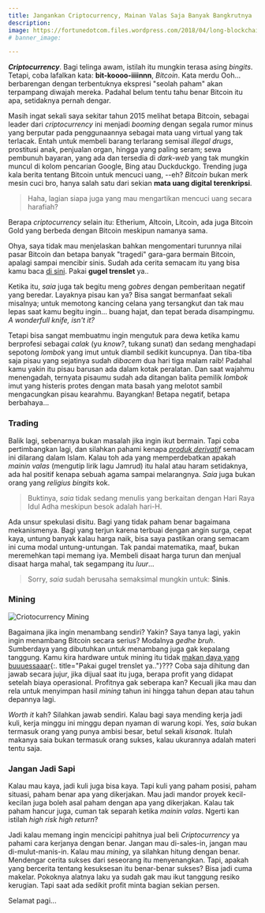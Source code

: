 ```yaml
---
title: Jangankan Criptocurrency, Mainan Valas Saja Banyak Bangkrutnya
description: 
image: https://fortunedotcom.files.wordpress.com/2018/04/long-blockchain-bitcoin-stock-price.jpg
# banner_image:

---
```

_**Criptocurrency**_. Bagi telinga awam, istilah itu mungkin terasa asing _bingits_. Tetapi, coba lafalkan kata: **bit-koooo-iiiinnn**, _Bitcoin_. Kata merdu Ooh... berbarengan dengan terbentuknya ekspresi "seolah paham" akan terpampang diwajah mereka. Padahal belum tentu tahu benar Bitcoin itu apa, setidaknya pernah dengar.
<!--more-->

Masih ingat sekali saya sekitar tahun 2015 melihat betapa Bitcoin, sebagai leader dari _criptocurrency_ ini menjadi _booming_ dengan segala rumor minus yang berputar pada penggunaannya sebagai mata uang virtual yang tak terlacak. Entah untuk membeli barang terlarang semisal _illegal drugs_, prostitusi anak, penjualan organ, hingga yang paling seram; sewa pembunuh bayaran, yang ada dan tersedia di _dark-web_ yang tak mungkin muncul di kolom pencarian Google, Bing atau Duckduckgo. Trending juga kala berita tentang Bitcoin untuk mencuci uang, --eh? _Bitcoin_ bukan merk mesin cuci bro, hanya salah satu dari sekian **mata uang digital terenkripsi**.

> Haha, lagian siapa juga yang mau mengartikan mencuci uang secara harafiah?

Berapa _criptocurrency_ selain itu: Etherium, Altcoin, Litcoin, ada juga Bitcoin Gold yang berbeda dengan Bitcoin meskipun namanya sama.

Ohya, saya tidak mau menjelaskan bahkan mengomentari turunnya nilai pasar Bitcoin dan betapa banyak "tragedi" gara-gara bermain Bitcoin, apalagi sampai mencibir sinis. Sudah ada cerita semacam itu yang bisa kamu baca [di sini](https://www.cnbc.com/amp/2018/08/20/after-the-bitcoin-boom-hard-lessons-for-cryptocurrency-investors.html). Pakai **gugel trenslet** ya..

Ketika itu, _saia_ juga tak begitu meng _gobres_ dengan pemberitaan negatif yang beredar. Layaknya pisau kan ya? Bisa sangat bermanfaat sekali misalnya; untuk memotong kancing celana yang tersangkut dan tak mau lepas saat kamu begitu ingin... buang hajat, dan tepat berada disampingmu. _A wonderfull knife, isn't it?_

Tetapi bisa sangat membuatmu ingin mengutuk para dewa ketika kamu berprofesi sebagai _calak_ (yu _know?_, tukang sunat) dan sedang menghadapi sepotong _lombok_ yang imut untuk diambil sedikit kuncupnya. Dan tiba-tiba saja pisau yang sejatinya sudah _dibacem_ dua hari tiga malam raib! Padahal kamu yakin itu pisau barusan ada dalam kotak peralatan. Dan saat wajahmu menengadah, ternyata pisaumu sudah ada ditangan balita pemilik _lombok_ imut yang histeris protes dengan mata basah yang melotot sambil mengacungkan pisau kearahmu. Bayangkan! Betapa negatif, betapa berbahaya...

### Trading

Balik lagi, sebenarnya bukan masalah jika ingin ikut bermain. Tapi coba pertimbangkan lagi, dan silahkan pahami kenapa  [_produk derivatif_](http://www.academia.edu/7179165/Produk_Derivatif) semacam ini dilarang dalam Islam. Kalau toh ada yang memperdebatkan apakah _mainin valas_ (mengutip lirik lagu Jamrud) itu halal atau haram setidaknya, ada hal positif kenapa sebuah agama sampai melarangnya. _Saia_ juga bukan orang yang _religius bingits_ kok.

> Buktinya, _saia_ tidak sedang menulis yang berkaitan dengan Hari Raya Idul Adha meskipun besok adalah hari-H.

Ada unsur spekulasi disitu. Bagi yang tidak paham benar bagaimana mekanismenya. Bagi yang terjun karena terbuai dengan angin surga, cepat kaya, untung banyak kalau harga naik, bisa saya pastikan orang semacam ini cuma modal untung-untungan. Tak pandai matematika, maaf, bukan meremehkan tapi memang iya. Membeli disaat harga turun dan menjual disaat harga mahal, tak segampang itu _luur_...

> Sorry, _saia_ sudah berusaha semaksimal mungkin untuk: **Sinis**.

### Mining

![Criotocurrency Mining](https://typodar.ru/wp-content/uploads/2017/11/The-Tech-Farm-mod.jpg)

Bagaimana jika ingin menambang sendiri? Yakin? Saya tanya lagi, yakin ingin menambang Bitcoin secara serius? Modalnya _gedhe bruh_. Sumberdaya yang dibutuhkan untuk menambang juga gak kepalang tanggung. Kamu kira hardware untuk mining itu tidak [makan daya yang buuuessaaar](https://www.pcauthority.com.au/news/bitcoin-mining-eats-up-more-energy-than-the-entirety-of-ireland-uses-in-a-year-478360){:. title="Pakai gugel trenslet ya.."}??? Coba saja dihitung dan jawab secara jujur, jika dijual saat itu juga, berapa profit yang didapat setelah biaya operasional. Profitnya gak seberapa kan? Kecuali jika mau dan rela untuk menyimpan hasil _mining_ tahun ini hingga tahun depan atau tahun depannya lagi.

_Worth it_ kah? Silahkan jawab sendiri. Kalau bagi saya mending kerja jadi kuli, kerja minggu ini minggu depan nyaman di warung kopi. Yes, _saia_ bukan termasuk orang yang punya ambisi besar, betul sekali _kisanak_. Itulah makanya saia bukan termasuk orang sukses, kalau ukurannya adalah materi tentu saja.

### Jangan Jadi Sapi

Kalau mau kaya, jadi kuli juga bisa kaya. Tapi kuli yang paham posisi, paham situasi, paham benar apa yang dikerjakan. Mau jadi mandor proyek kecil-kecilan juga boleh asal paham dengan apa yang dikerjakan. Kalau tak paham hancur juga, cuman tak separah ketika _mainin valas_. Ngerti kan istilah _high risk high return_?

Jadi kalau memang ingin mencicipi pahitnya jual beli _Criptocurrency_ ya pahami cara kerjanya dengan benar. Jangan mau di-sales-in, jangan mau di-mulut-manis-in. Kalau mau _mining_, ya silahkan hitung dengan benar. Mendengar cerita sukses dari seseorang itu menyenangkan. Tapi, apakah yang bercerita tentang kesuksesan itu benar-benar sukses? Bisa jadi cuma makelar. Pokoknya alatnya laku ya sudah gak mau ikut tanggung resiko kerugian. Tapi saat ada sedikit profit minta bagian sekian persen.

Selamat pagi...
